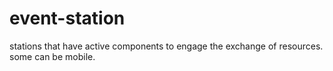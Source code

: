 # event-station
stations that have active components to engage the exchange of resources. some can be mobile.
